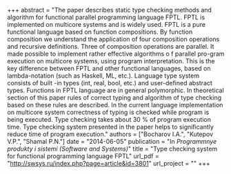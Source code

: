 +++
abstract = "The paper describes static type checking methods and algorithm for functional parallel programming language FPTL. FPTL is implemented on multicore systems and is widely used. FPTL is a pure functional language based on function compositions. By function composition we understand the application of four composition operations and recursive definitions. Three of composition operations are parallel. It made possible to implement rather effective algorithms o f parallel pro-gram execution on multicore systems, using program interpretation. This is the key difference between FPTL and other functional languages, based on lambda-notation (such as Haskell, ML, etc.). Language type system consists of built -in types (int, real, bool, etc.) and user-defined abstract types. Functions in FPTL language are in general polymorphic. In theoretical section of this paper rules of correct typing and algorithm of type checking based on these rules are described. In the current language implementation on multicore system correctness of typing is checked while program is being executed. Type checking takes about 30 % of program execution time. Type checking system presented in the paper helps to significantly reduce time of program execution."
authors = ["Bocharov I.A.", "Kutepov V.P.", "Shamal P.N."]
date = "2014-06-05"
publication = "In *Programmnye produkty i sistemi (Software and Systems)*"
title = "Type checking system for functional programming language FPTL"
url_pdf = "http://swsys.ru/index.php?page=article&id=3801"
url_project = ""
+++
